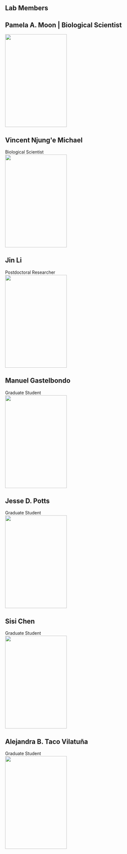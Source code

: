 ## Lab Members

## Pamela A. Moon | Biological Scientist <br>
<img src="images/.jpg" alt="" width="200" height="300" > <br>

## Vincent Njung'e Michael
Biological Scientist <br>
<img src="images/.jpg" alt="" width="200" height="300" > <br>

## Jin Li
Postdoctoral Researcher <br>
<img src="images/.jpg" alt="" width="200" height="300" > <br>

## Manuel Gastelbondo
Graduate Student <br>
<img src="images/.jpg" alt="" width="200" height="300" > <br>

## Jesse D. Potts
Graduate Student <br>
<img src="images/.jpg" alt="" width="200" height="300" > <br>

## Sisi Chen
Graduate Student <br>
<img src="images/.jpg" alt="" width="200" height="300" > <br>

## Alejandra B. Taco Vilatuña
Graduate Student <br>
<img src="images/.jpg" alt="" width="200" height="300" > <br>

